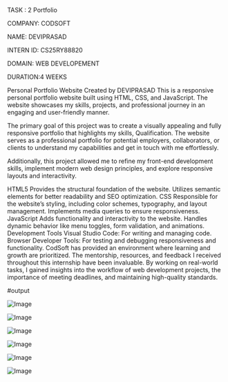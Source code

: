 TASK : 2 Portfolio

COMPANY: CODSOFT

NAME: DEVIPRASAD

INTERN ID: CS25RY88820

DOMAIN: WEB DEVELOPEMENT

DURATION:4 WEEKS

Personal Portfolio Website Created by DEVIPRASAD This is a responsive personal portfolio website built using HTML, CSS, and JavaScript. The website showcases my skills, projects, and professional journey in an engaging and user-friendly manner.

The primary goal of this project was to create a visually appealing and fully responsive portfolio that highlights my skills, Qualification. The website serves as a professional portfolio for potential employers, collaborators, or clients to understand my capabilities and get in touch with me effortlessly.

Additionally, this project allowed me to refine my front-end development skills, implement modern web design principles, and explore responsive layouts and interactivity.

HTML5 Provides the structural foundation of the website. Utilizes semantic elements for better readability and SEO optimization.
CSS Responsible for the website’s styling, including color schemes, typography, and layout management. Implements media queries to ensure responsiveness.
JavaScript Adds functionality and interactivity to the website. Handles dynamic behavior like menu toggles, form validation, and animations.
Development Tools Visual Studio Code: For writing and managing code. Browser Developer Tools: For testing and debugging responsiveness and functionality.
CodSoft has provided an environment where learning and growth are prioritized. The mentorship, resources, and feedback I received throughout this internship have been invaluable. By working on real-world tasks, I gained insights into the workflow of web development projects, the importance of meeting deadlines, and maintaining high-quality standards.

#output

![Image](https://github.com/user-attachments/assets/b14bbd76-6643-4d0d-909f-4273e33d6afa)

![Image](https://github.com/user-attachments/assets/896febf9-e36d-4464-aca4-48d38d1da45c)

![Image](https://github.com/user-attachments/assets/7f798a57-3fc0-41aa-8c50-63c9bd5f3268)

![Image](https://github.com/user-attachments/assets/7089e92e-3ba1-4375-9218-edd62b197817)

![Image](https://github.com/user-attachments/assets/a4170a72-9ccd-48b2-a053-315a7673399b)

![Image](https://github.com/user-attachments/assets/97adbb4b-7fec-41aa-9332-bf24f07e8ca6)
